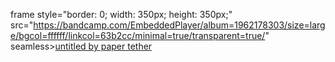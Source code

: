 frame style="border: 0; width: 350px; height: 350px;" src="https://bandcamp.com/EmbeddedPlayer/album=1962178303/size=large/bgcol=ffffff/linkcol=63b2cc/minimal=true/transparent=true/" seamless><a href="https://papertether.unforswearing.com/album/untitled-3">untitled by paper tether</a></iframe>
